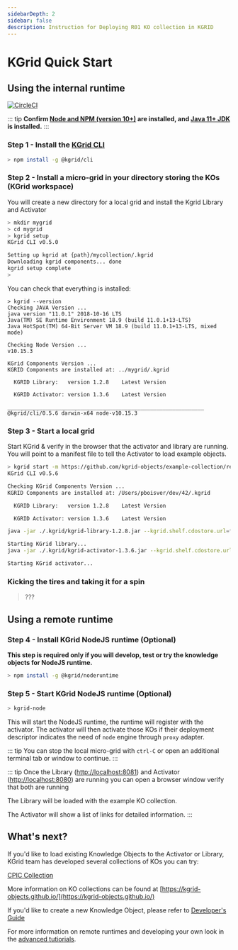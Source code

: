 ```yaml
---
sidebarDepth: 2
sidebar: false
description: Instruction for Deploying R01 KO collection in KGRID
--- 
```

# KGrid Quick Start 

## Using the internal runtime

[![CircleCI](https://circleci.com/gh/kgrid/guides.svg?style=svg)](https://circleci.com/gh/kgrid/guides)

::: tip
**Confirm [Node and NPM (version 10+)](https://nodejs.org) are installed, and [Java 11+ JDK](https://www.oracle.com/technetwork/java/javase/downloads/index.html) is installed.**
:::

### Step 1 - Install the [KGrid CLI](https://kgrid.org/kgrid-cli)

```bash
> npm install -g @kgrid/cli
```

### Step 2 - Install a micro-grid in your directory storing the KOs (KGrid workspace)

You will create a new directory for a local grid and install the Kgrid Library and Activator

```bash
> mkdir mygrid
> cd mygrid
> kgrid setup
KGrid CLI v0.5.0

Setting up kgrid at {path}/mycollection/.kgrid
Downloading kgrid components... done
kgrid setup complete
>
```
You can check that everything is installed:  
```
> kgrid --version
Checking JAVA Version ...
java version "11.0.1" 2018-10-16 LTS
Java(TM) SE Runtime Environment 18.9 (build 11.0.1+13-LTS)
Java HotSpot(TM) 64-Bit Server VM 18.9 (build 11.0.1+13-LTS, mixed mode)

Checking Node Version ...
v10.15.3

KGrid Components Version ...
KGRID Components are installed at: ../mygrid/.kgrid

  KGRID Library:   version 1.2.8    Latest Version

  KGRID Activator: version 1.3.6    Latest Version

______________________________________________________________
@kgrid/cli/0.5.6 darwin-x64 node-v10.15.3
```
### Step 3 - Start a local grid

Start KGrid & verify in the browser that the activator and library are running. You will point to a manifest file to tell the Activator to load example objects.

```bash
> kgrid start -m https://github.com/kgrid-objects/example-collection/releases/3.0.0/download/manifest.json
KGrid CLI v0.5.6

Checking KGrid Components Version ...
KGRID Components are installed at: /Users/pboisver/dev/42/.kgrid

  KGRID Library:   version 1.2.8    Latest Version

  KGRID Activator: version 1.3.6    Latest Version

java -jar ./.kgrid/kgrid-library-1.2.8.jar --kgrid.shelf.cdostore.url=filesystem:file:////Users/pboisver/dev/42 --server.port=8081 --kgrid.shelf.manifest=https://github.com/kgrid-objects/example-collection/releases/3.0.0/download/manifest.json

Starting KGrid library...
java -jar ./.kgrid/kgrid-activator-1.3.6.jar --kgrid.shelf.cdostore.url=filesystem:file:////Users/pboisver/dev/42 --kgrid.shelf.manifest=https://github.com/kgrid-objects/example-collection/releases/3.0.0/download/manifest.json

Starting KGrid activator...
```

### Kicking the tires and taking it for a spin

> ???

## Using a remote runtime

### Step 4 - Install KGrid NodeJS runtime (Optional)

__This step is required only if you will develop, test or try the knowledge objects for NodeJS runtime.__

```bash
> npm install -g @kgrid/noderuntime
```

### Step 5 - Start KGrid NodeJS runtime (Optional)

```bash
> kgrid-node
```

This will start the NodeJS runtime, the runtime will register with the activator. The activator will then activate those KOs if their deployment descriptor indicates the need of `node` engine through `proxy` adapter.


::: tip
You can stop the local micro-grid with `ctrl-C` or open an additional terminal tab or window to continue.
:::

::: tip
Once the Library ([http://localhost:8081](http://localhost:8081)) and Activator ([http://localhost:8080](http://localhost:8080)) are running you can open a browser window verify that both are running

The Library will be loaded with the example KO collection.

The Activator will show a list of links for detailed information.
:::

## What's next?

If you'd like to load existing Knowledge Objects to the Activator or Library, KGrid team has developed several collections of KOs you can try:

[CPIC Collection](https://kgrid-objects.github.io/cpic-collection/deployment/)

More information on KO collections can be found at [https://kgrid-objects.github.io/](https://kgrid-objects.github.io/)

If you'd like to create a new Knowledge Object, please refer to [Developer's Guide](https://kgrid.org/guides/developer/)

For more information on remote runtimes and developing your own look in the [advanced tutiorials](/guides/tutorial/runtimes/overview).
